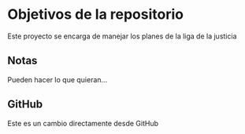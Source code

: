 # Objetivos de la repositorio

Este proyecto se encarga de manejar los planes de la liga de la justicia


## Notas
Pueden hacer lo que quieran...

## GitHub
Este es un cambio directamente desde GitHub
